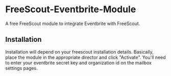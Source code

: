 # FreeScout-Eventbrite-Module

A free FreeScout module to integrate Eventbrite with FreeScout.

## Installation

Installation will depend on your freescout installation details.  Basically, place the module in the appropriate director and click "Activate".  You'll need to enter your eventbrite secret key and organization id on the mailbox settings pages.
